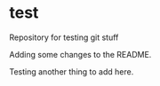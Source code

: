 # test
Repository for testing git stuff

Adding some changes to the README.

Testing another thing to add here.
